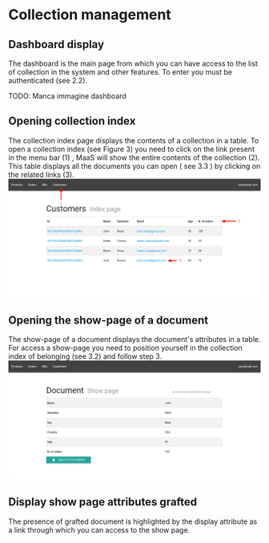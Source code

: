 # Collection management
## Dashboard display
The dashboard is the main page from which you can have access to the list of collection in the system and other features. To enter you must be authenticated (see 2.2).

TODO: Manca immagine dashboard

## Opening collection index
The collection index page displays the contents of a collection in a table. To open a collection index (see Figure 3) you need to click on the link present in the menu bar (1) , MaaS will show the entire contents of the collection (2). This table displays all the documents you can open ( see 3.3 ) by clicking on the related links (3).
![](collectionIndexPage.png)


## Opening the show-page of a document
The show-page of a document displays the document's attributes in a table. For access a show-page you need to position yourself in the collection index of belonging (see 3.2) and follow step 3.
![](documentShowPage.png)


## Display show page attributes grafted
The presence of grafted document is highlighted by the display attribute as
a link through which you can access to the show page.
